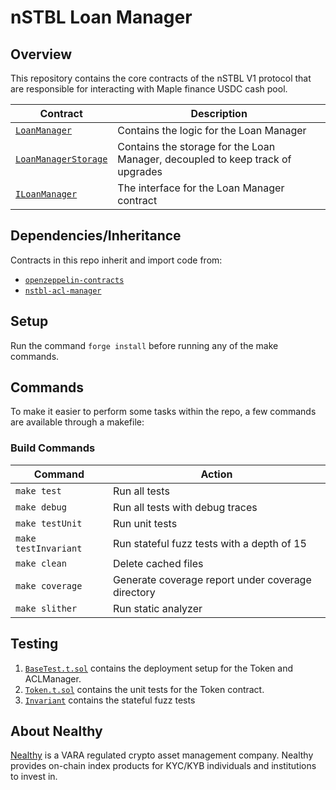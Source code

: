 # nSTBL Loan Manager

## Overview
This repository contains the core contracts of the nSTBL V1 protocol that are responsible for interacting with Maple finance USDC cash pool.

| Contract | Description |
| -------- | ------- |
| [`LoanManager`](https://github.com/nealthy-labs/nSTBL_V1_LoanManager/blob/main/contracts/LoanManager.sol) | Contains the logic for the Loan Manager |
| [`LoanManagerStorage`](https://github.com/nealthy-labs/nSTBL_V1_LoanManager/blob/main/contracts/LoanManager.sol) | Contains the storage for the Loan Manager, decoupled to keep track of upgrades |
| [`ILoanManager`](https://github.com/nealthy-labs/nSTBL_V1_LoanManager/blob/main/contracts/ILoanManager.sol) | The interface for the Loan Manager contract |

## Dependencies/Inheritance
Contracts in this repo inherit and import code from:
- [`openzeppelin-contracts`](https://github.com/OpenZeppelin/openzeppelin-contracts)
- [`nstbl-acl-manager`](https://github.com/LayerZero-Labs/solidity-examples.git)

## Setup
Run the command ```forge install``` before running any of the make commands. 

## Commands
To make it easier to perform some tasks within the repo, a few commands are available through a makefile:

### Build Commands
| Command | Action |
|---|---|
| `make test` | Run all tests |
| `make debug` | Run all tests with debug traces |
| `make testUnit` | Run unit tests |
| `make testInvariant` | Run stateful fuzz tests with a depth of 15 |
| `make clean` | Delete cached files |
| `make coverage` | Generate coverage report under coverage directory |
| `make slither` | Run static analyzer |

## Testing
1. [`BaseTest.t.sol`](https://github.com/nealthy-labs/nSTBL_V1_nSTBLToken/blob/main/tests/BaseTest.t.sol) contains the deployment setup for the Token and ACLManager.
2. [`Token.t.sol`](https://github.com/nealthy-labs/nSTBL_V1_nSTBLToken/blob/main/tests/BaseTest.t.sol) contains the unit tests for the Token contract.
3. [`Invariant`](https://github.com/nealthy-labs/nSTBL_V1_nSTBLToken/blob/main/tests/Invariant) contains the stateful fuzz tests 

## About Nealthy
[Nealthy](https://www.nealthy.com) is a VARA regulated crypto asset management company. Nealthy provides on-chain index products for KYC/KYB individuals and institutions to invest in.